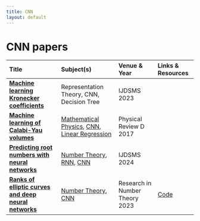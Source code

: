```yaml
---
title: CNN
layout: default
---
```


# CNN papers

| Title | Subject(s) | Venue & Year | Links & Resources |
| :--- | :--- | :--- | :--- |
| **[Machine learning Kronecker coefficients](https://www.worldscientific.com/doi/abs/10.1142/S2810939224400094)** | Representation Theory, CNN, Decision Tree | IJDSMS 2023 | |
| **[Machine learning of Calabi-Yau volumes](https://journals.aps.org/prd/abstract/10.1103/PhysRevD.96.066014)** | [Mathematical Physics](mathematical-physics.md), [CNN](cnn.md), [Linear Regression](linear-regression.md) | Physical Review D 2017 |  |
| **[Predicting root numbers with neural networks](https://www.worldscientific.com/doi/abs/10.1142/S2810939224400057)** | [Number Theory](number-theory.md), [RNN](rnn.md), [CNN](cnn.md) | IJDSMS 2024 |  |
| **[Ranks of elliptic curves and deep neural networks](https://link.springer.com/article/10.1007/s40993-023-00462-w)** | [Number Theory](number-theory.md), [CNN](cnn.md) | Research in Number Theory 2023 | [Code](https://github.com/domagojvlah/deepellrank) |